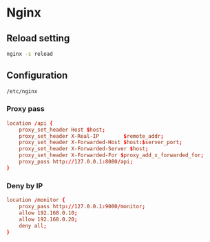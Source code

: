 # Nginx

## Reload setting

```bash
nginx -s reload
```

## Configuration

```bash
/etc/nginx
```

### Proxy pass

```conf
location /api {
    proxy_set_header Host $host;
    proxy_set_header X-Real-IP        $remote_addr;
    proxy_set_header X-Forwarded-Host $host:$server_port;
    proxy_set_header X-Forwarded-Server $host;
    proxy_set_header X-Forwarded-For $proxy_add_x_forwarded_for;
    proxy_pass http://127.0.0.1:8080/api;
}
```

### Deny by IP

```conf
location /monitor {
    proxy_pass http://127.0.0.1:9000/monitor;
    allow 192.168.0.10;
    allow 192.168.0.20;
    deny all;
}
```
